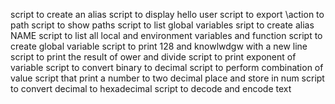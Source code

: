 script to create an alias
script to display hello user
script to export \action to path
script to show paths
script to list global variables
sript to create alias NAME
script to list all local and environment variables and function
script to create global variable
script to print 128 and knowlwdgw with a new line
script to print the result of ower and divide
script to print exponent of variable
script to convert binary to decimal
script to perform combination of value
script that print a number to two decimal place and store in num
script to convert decimal to hexadecimal
script to decode and encode text
